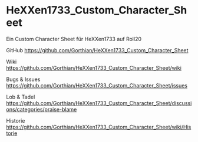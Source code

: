 # HeXXen1733_Custom_Character_Sheet
Ein Custom Character Sheet für HeXXen1733 auf Roll20

GitHub				https://github.com/Gorthian/HeXXen1733_Custom_Character_Sheet

Wiki				https://github.com/Gorthian/HeXXen1733_Custom_Character_Sheet/wiki

Bugs & Issues		https://github.com/Gorthian/HeXXen1733_Custom_Character_Sheet/issues

Lob & Tadel			https://github.com/Gorthian/HeXXen1733_Custom_Character_Sheet/discussions/categories/praise-blame

Historie			https://github.com/Gorthian/HeXXen1733_Custom_Character_Sheet/wiki/Historie
